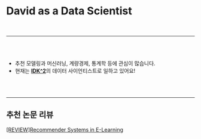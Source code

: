 # David as a Data Scientist

<br>

---

<br><br>

- 추천 모델링과 머신러닝, 계량경제, 통계학 등에 관심이 많습니다.
- 현재는 [**IDK^2**](www.heartcount.io)의 데이터 사이언티스트로 일하고 있어요!

<br><br>

---

## 추천 논문 리뷰

[[REVIEW]Recommender Systems in E-Learning](https://github.com/DS-DavGu/TIL/blob/main/REC.PAPERREVIEW/%5BREVIEW%5D%20Recommender%20System%20in%20E-learning%20f4e8718fd10f4472a7f9d63961bf19a0.md)
